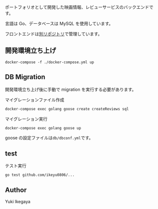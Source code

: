 ポートフォリオとして開発した映画情報、レビューサービスのバックエンドです。

言語は Go、データベースは MySQL を使用しています。

フロントエンドは[別リポジトリ](https://github.com/ikeyu0806/movie-info-frontend)で管理しています。

## 開発環境立ち上げ

`docker-compose -f ./docker-compose.yml up`

## DB Migration

開発環境立ち上げ後に手動で migration を実行する必要があります。

マイグレーションファイル作成

```bash
docker-compose exec golang goose create createReviews sql
```

マイグレーション実行

```bash
docker-compose exec golang goose up
```

goose の設定ファイルは`db/dbconf.yml`です。

## test

テスト実行

```
go test github.com/ikeyu0806/...
```

## Author

Yuki Ikegaya
